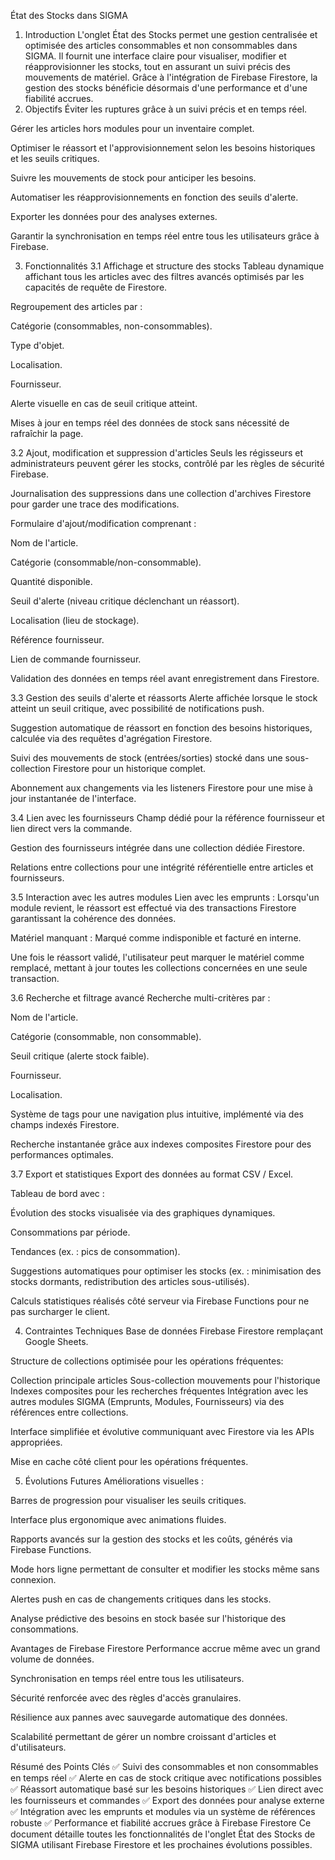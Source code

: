 État des Stocks dans SIGMA
1. Introduction
L'onglet État des Stocks permet une gestion centralisée et optimisée des articles consommables et non consommables dans SIGMA. Il fournit une interface claire pour visualiser, modifier et réapprovisionner les stocks, tout en assurant un suivi précis des mouvements de matériel. Grâce à l'intégration de Firebase Firestore, la gestion des stocks bénéficie désormais d'une performance et d'une fiabilité accrues.
2. Objectifs
Éviter les ruptures grâce à un suivi précis et en temps réel.


Gérer les articles hors modules pour un inventaire complet.


Optimiser le réassort et l'approvisionnement selon les besoins historiques et les seuils critiques.


Suivre les mouvements de stock pour anticiper les besoins.


Automatiser les réapprovisionnements en fonction des seuils d'alerte.


Exporter les données pour des analyses externes.


Garantir la synchronisation en temps réel entre tous les utilisateurs grâce à Firebase.


3. Fonctionnalités
3.1 Affichage et structure des stocks
Tableau dynamique affichant tous les articles avec des filtres avancés optimisés par les capacités de requête de Firestore.


Regroupement des articles par :


Catégorie (consommables, non-consommables).


Type d'objet.


Localisation.


Fournisseur.


Alerte visuelle en cas de seuil critique atteint.


Mises à jour en temps réel des données de stock sans nécessité de rafraîchir la page.


3.2 Ajout, modification et suppression d'articles
Seuls les régisseurs et administrateurs peuvent gérer les stocks, contrôlé par les règles de sécurité Firebase.


Journalisation des suppressions dans une collection d'archives Firestore pour garder une trace des modifications.


Formulaire d'ajout/modification comprenant :


Nom de l'article.


Catégorie (consommable/non-consommable).


Quantité disponible.


Seuil d'alerte (niveau critique déclenchant un réassort).


Localisation (lieu de stockage).


Référence fournisseur.


Lien de commande fournisseur.


Validation des données en temps réel avant enregistrement dans Firestore.


3.3 Gestion des seuils d'alerte et réassorts
Alerte affichée lorsque le stock atteint un seuil critique, avec possibilité de notifications push.


Suggestion automatique de réassort en fonction des besoins historiques, calculée via des requêtes d'agrégation Firestore.


Suivi des mouvements de stock (entrées/sorties) stocké dans une sous-collection Firestore pour un historique complet.


Abonnement aux changements via les listeners Firestore pour une mise à jour instantanée de l'interface.


3.4 Lien avec les fournisseurs
Champ dédié pour la référence fournisseur et lien direct vers la commande.


Gestion des fournisseurs intégrée dans une collection dédiée Firestore.


Relations entre collections pour une intégrité référentielle entre articles et fournisseurs.


3.5 Interaction avec les autres modules
Lien avec les emprunts : Lorsqu'un module revient, le réassort est effectué via des transactions Firestore garantissant la cohérence des données.


Matériel manquant : Marqué comme indisponible et facturé en interne.


Une fois le réassort validé, l'utilisateur peut marquer le matériel comme remplacé, mettant à jour toutes les collections concernées en une seule transaction.


3.6 Recherche et filtrage avancé
Recherche multi-critères par :


Nom de l'article.


Catégorie (consommable, non consommable).


Seuil critique (alerte stock faible).


Fournisseur.


Localisation.


Système de tags pour une navigation plus intuitive, implémenté via des champs indexés Firestore.


Recherche instantanée grâce aux indexes composites Firestore pour des performances optimales.


3.7 Export et statistiques
Export des données au format CSV / Excel.


Tableau de bord avec :


Évolution des stocks visualisée via des graphiques dynamiques.


Consommations par période.


Tendances (ex. : pics de consommation).


Suggestions automatiques pour optimiser les stocks (ex. : minimisation des stocks dormants, redistribution des articles sous-utilisés).


Calculs statistiques réalisés côté serveur via Firebase Functions pour ne pas surcharger le client.


4. Contraintes Techniques
Base de données Firebase Firestore remplaçant Google Sheets.


Structure de collections optimisée pour les opérations fréquentes:


Collection principale articles
Sous-collection mouvements pour l'historique
Indexes composites pour les recherches fréquentes
Intégration avec les autres modules SIGMA (Emprunts, Modules, Fournisseurs) via des références entre collections.


Interface simplifiée et évolutive communiquant avec Firestore via les APIs appropriées.


Mise en cache côté client pour les opérations fréquentes.


5. Évolutions Futures
Améliorations visuelles :


Barres de progression pour visualiser les seuils critiques.


Interface plus ergonomique avec animations fluides.


Rapports avancés sur la gestion des stocks et les coûts, générés via Firebase Functions.


Mode hors ligne permettant de consulter et modifier les stocks même sans connexion.


Alertes push en cas de changements critiques dans les stocks.


Analyse prédictive des besoins en stock basée sur l'historique des consommations.


Avantages de Firebase Firestore
Performance accrue même avec un grand volume de données.


Synchronisation en temps réel entre tous les utilisateurs.


Sécurité renforcée avec des règles d'accès granulaires.


Résilience aux pannes avec sauvegarde automatique des données.


Scalabilité permettant de gérer un nombre croissant d'articles et d'utilisateurs.


Résumé des Points Clés
✅ Suivi des consommables et non consommables en temps réel ✅ Alerte en cas de stock critique avec notifications possibles ✅ Réassort automatique basé sur les besoins historiques ✅ Lien direct avec les fournisseurs et commandes ✅ Export des données pour analyse externe ✅ Intégration avec les emprunts et modules via un système de références robuste ✅ Performance et fiabilité accrues grâce à Firebase Firestore
Ce document détaille toutes les fonctionnalités de l'onglet État des Stocks de SIGMA utilisant Firebase Firestore et les prochaines évolutions possibles.

